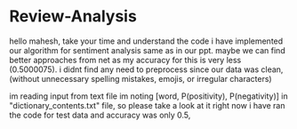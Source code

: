 # Review-Analysis

hello mahesh, take your time and understand the code i have implemented our algorithm for sentiment analysis same as in our ppt.
maybe we can find better approaches from net as my accuracy for this is very less (0.5000075).
i didnt find any need to preprocess since our data was clean, (without unnecessary spelling mistakes, emojis, or irregular characters)

im reading input from text file
im noting [word, P(positivity), P(negativity)] in "dictionary_contents.txt" file, so please take a look at it
right now i have ran the code for test data and accuracy was only 0.5,

